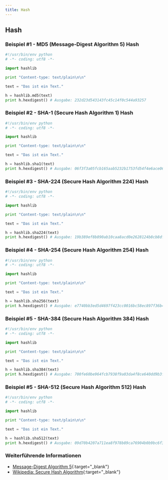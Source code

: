 ```yaml
---
title: Hash
---
```


## Hash

### Beispiel #1 - MD5 (Message-Digest Algorithm 5) Hash

```python
#!/usr/bin/env python
# -*- coding: utf8 -*-

import hashlib

print "Content-type: text/plain\n\n"

text = "Das ist ein Text."

h = hashlib.md5(text)
print h.hexdigest() # Ausgabe: 232d23d543143fc45c14f0c544a93257
```

### Beispiel #2 - SHA-1 (Secure Hash Algorithm 1) Hash

```python
#!/usr/bin/env python
# -*- coding: utf8 -*-

import hashlib

print "Content-type: text/plain\n\n"

text = "Das ist ein Text."

h = hashlib.sha1(text)
print h.hexdigest() # Ausgabe: 06f3f3a05fcb165aab5232b1753fd54f4e6ace06
```

### Beispiel #3 - SHA-224 (Secure Hash Algorithm 224) Hash

```python
#!/usr/bin/env python
# -*- coding: utf8 -*-

import hashlib

print "Content-type: text/plain\n\n"

text = "Das ist ein Text."

h = hashlib.sha224(text)
print h.hexdigest() # Ausgabe: 19b389ef8b890ab10caa8acd0e2628124b8cb8dfcd142a1263d20c86
```

### Beispiel #4 - SHA-254 (Secure Hash Algorithm 254) Hash

```python
#!/usr/bin/env python
# -*- coding: utf8 -*-

import hashlib

print "Content-type: text/plain\n\n"

text = "Das ist ein Text."

h = hashlib.sha256(text)
print h.hexdigest() # Ausgabe: e7740bb3ed5d4697f423cc0016bc58ec897f36b481307986fd8c42919d15a85b
```

### Beispiel #5 - SHA-384 (Secure Hash Algorithm 384) Hash

```python
#!/usr/bin/env python
# -*- coding: utf8 -*-

import hashlib

print "Content-type: text/plain\n\n"

text = "Das ist ein Text."

h = hashlib.sha384(text)
print h.hexdigest() # Ausgabe: 700fe60be964fcb7938f9a03da4f8ce640dd9b3fc07f163c17ef103d991db92bc47608a8fcd5e7aead1bd72982c5689a
```

### Beispiel #5 - SHA-512 (Secure Hash Algorithm 512) Hash

```python
#!/usr/bin/env python
# -*- coding: utf8 -*-

import hashlib

print "Content-type: text/plain\n\n"

text = "Das ist ein Text."

h = hashlib.sha512(text)
print h.hexdigest() # Ausgabe: 09d70b4207a711ea8f978b89ca76904b0b9bc6f34c69ee0ef61e8ca8c0e46977fb0e9343aa5dbd540838fcd7b380511987fda579d5511c1370d9218291b75ecc
```

### Weiterführende Informationen

- [Message-Digest Algorithm 5](https://de.wikipedia.org/wiki/Message-Digest_Algorithm_5){:target="_blank"}
- [Wikipedia: Secure Hash Algorithm](https://de.wikipedia.org/wiki/Secure_Hash_Algorithm){:target="_blank"}
